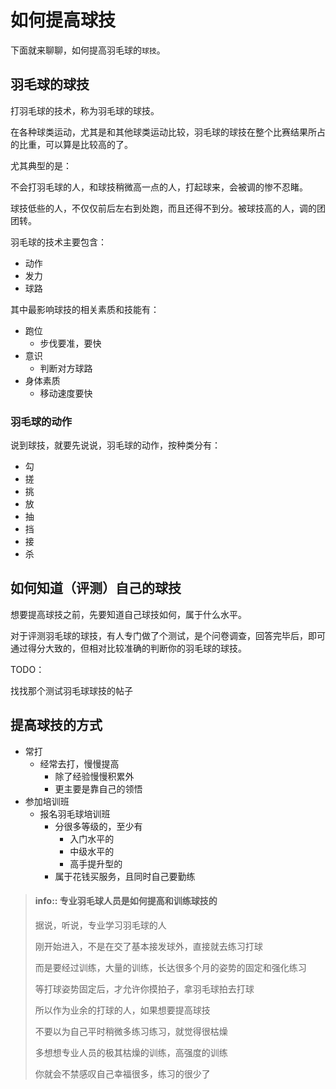 # 如何提高球技

下面就来聊聊，如何提高羽毛球的`球技`。

## 羽毛球的球技

打羽毛球的技术，称为羽毛球的球技。

在各种球类运动，尤其是和其他球类运动比较，羽毛球的球技在整个比赛结果所占的比重，可以算是比较高的了。

尤其典型的是：

不会打羽毛球的人，和球技稍微高一点的人，打起球来，会被调的惨不忍睹。

球技低些的人，不仅仅前后左右到处跑，而且还得不到分。被球技高的人，调的团团转。

羽毛球的技术主要包含：

* 动作
* 发力
* 球路

其中最影响球技的相关素质和技能有：

* 跑位
  * 步伐要准，要快
* 意识
  * 判断对方球路
* 身体素质
  * 移动速度要快

### 羽毛球的动作

说到球技，就要先说说，羽毛球的动作，按种类分有：

* 勾
* 搓
* 挑
* 放
* 抽
* 挡
* 接
* 杀

## 如何知道（评测）自己的球技

想要提高球技之前，先要知道自己球技如何，属于什么水平。

对于评测羽毛球的球技，有人专门做了个测试，是个问卷调查，回答完毕后，即可通过得分大致的，但相对比较准确的判断你的羽毛球的球技。

TODO：

找找那个测试羽毛球球技的帖子

## 提高球技的方式

* 常打
  * 经常去打，慢慢提高
    * 除了经验慢慢积累外
    * 更主要是靠自己的领悟
* 参加培训班
  * 报名羽毛球培训班
    * 分很多等级的，至少有
      * 入门水平的
      * 中级水平的
      * 高手提升型的
    * 属于花钱买服务，且同时自己要勤练

> #### info:: 专业羽毛球人员是如何提高和训练球技的
> 据说，听说，专业学习羽毛球的人
> 
> 刚开始进入，不是在交了基本接发球外，直接就去练习打球
> 
> 而是要经过训练，大量的训练，长达很多个月的姿势的固定和强化练习
> 
> 等打球姿势固定后，才允许你摸拍子，拿羽毛球拍去打球
> 
> 所以作为业余的打球的人，如果想要提高球技
> 
> 不要以为自己平时稍微多练习练习，就觉得很枯燥
> 
> 多想想专业人员的极其枯燥的训练，高强度的训练
> 
> 你就会不禁感叹自己幸福很多，练习的很少了
